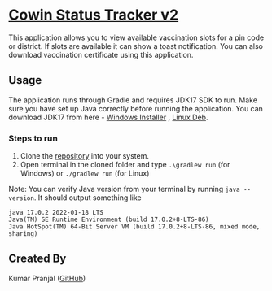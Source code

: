 # [Cowin Status Tracker v2](https://github.com/kpranjal2047/Cowin-Status-Tracker-GUI)

This application allows you to view available vaccination slots for a pin code or district. If slots
are available it can show a toast notification. You can also download vaccination certificate using this application.

## Usage

The application runs through Gradle and requires JDK17 SDK to run. Make sure you have set up
Java correctly before running the application. You can download JDK17 from here -
[Windows Installer](https://download.oracle.com/java/17/latest/jdk-17_windows-x64_bin.exe)
, [Linux Deb](https://download.oracle.com/java/17/latest/jdk-17_linux-x64_bin.deb).

### Steps to run

1. Clone the [repository](https://github.com/kpranjal2047/Cowin-Status-Tracker-GUI.git) into your
   system.
2. Open terminal in the cloned folder and type `.\gradlew run` (for Windows) or `./gradlew run` (for
   Linux)

Note: You can verify Java version from your terminal by running `java --version`. It should output
something like

```
java 17.0.2 2022-01-18 LTS
Java(TM) SE Runtime Environment (build 17.0.2+8-LTS-86)
Java HotSpot(TM) 64-Bit Server VM (build 17.0.2+8-LTS-86, mixed mode, sharing)
```

## Created By

Kumar Pranjal ([GitHub](https://github.com/kpranjal2047))
